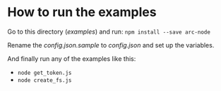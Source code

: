 # How to run the examples

Go to this directory (*examples*) and run:
```npm install --save arc-node```

Rename the *config.json.sample* to *config.json* and set up the variables.

And finally run any of the examples like this:
* ```node get_token.js```
* ```node create_fs.js```